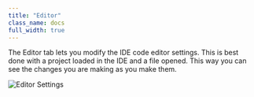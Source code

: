 ```yaml
---
title: "Editor"
class_name: docs
full_width: true
---
```


The Editor tab lets you modify the IDE code editor settings. This is best done with a project loaded in the IDE and a file opened. This way you can see the changes you are making as you make them.

![Editor Settings](docs/settings-editor.png)


